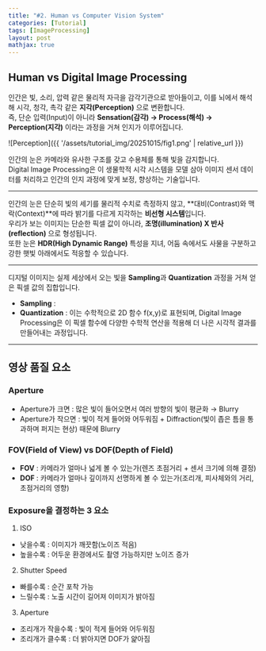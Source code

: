```yaml
---
title: "#2. Human vs Computer Vision System"
categories: [Tutorial]
tags: [ImageProcessing]
layout: post
mathjax: true
---
```



## Human vs Digital Image Processing

인간은 빛, 소리, 압력 같은 물리적 자극을 감각기관으로 받아들이고, 이를 뇌에서 해석해 시각, 청각, 촉각 같은 **지각(Perception)** 으로 변환합니다.  
즉, 단순 입력(Input)이 아니라 **Sensation(감각) → Process(해석) → Perception(지각)** 이라는 과정을 거쳐 인지가 이루어집니다.   

![Perception]({{ '/assets/tutorial_img/20251015/fig1.png' | relative_url }})  

인간의 눈은 카메라와 유사한 구조를 갖고 수용체를 통해 빛을 감지합니다.  
Digital Image Processing은 이 생물학적 시각 시스템을 모델 삼아 이미지 센서 데이터를 처리하고 인간의 인지 과정에 맞게 보정, 향상하는 기술입니다. 

---

인간의 눈은 단순히 빛의 세기를 물리적 수치로 측정하지 않고, **대비(Contrast)와 맥락(Context)**에 따라 밝기를 다르게 지각하는 **비선형 시스템**입니다.  
우리가 보는 이미지는 단순한 픽셀 값이 아니라, **조명(illumination) X 반사(reflection)** 으로 형성됩니다.  
또한 눈은 **HDR(High Dynamic Range)** 특성을 지녀, 어둠 속에서도 사물을 구분하고 강한 햇빛 아래에서도 적응할 수 있습니다.  

---

디지털 이미지는 실제 세상에서 오는 빛을 **Sampling**과 **Quantization** 과정을 거쳐 얻은 픽셀 값의 집합입니다. 
- **Sampling** : 
- **Quantization** : 
이는 수학적으로 2D 함수 f(x,y)로 표현되며, Digital Image Processing은 이 픽셀 함수에 다양한 수학적 연산을 적용해 더 나은 시각적 결과를 만들어내는 과정입니다.  

---
## 영상 품질 요소

### Aperture  
- Aperture가 크면 : 많은 빛이 들어오면서 여러 방향의 빛이 평균화 → Blurry
- Aperture가 작으면 : 빛이 적게 들어와 어두워짐 + Diffraction(빛이 좁은 틈을 통과하며 퍼지는 현상) 때문에 Blurry  

### FOV(Field of View) vs DOF(Depth of Field)  
- **FOV** : 카메라가 얼마나 넓게 볼 수 있는가(렌즈 초점거리 + 센서 크기에 의해 결정)  
- **DOF** : 카메라가 얼마나 깊이까지 선명하게 볼 수 있는가(조리개, 피사체와의 거리, 초점거리의 영향)  

### Exposure을 결정하는 3 요소  
1. ISO  
  - 낮을수록 : 이미지가 깨끗함(노이즈 적음)  
  - 높을수록 : 어두운 환경에서도 촬영 가능하지만 노이즈 증가  

2. Shutter Speed  
  - 빠를수록 : 순간 포착 가능  
  - 느릴수록 : 노출 시간이 길어져 이미지가 밝아짐  

3. Aperture  
  - 조리개가 작을수록 : 빛이 적게 들어와 어두워짐
  - 조리개가 클수록 : 더 밝아지면 DOF가 얉아짐  

